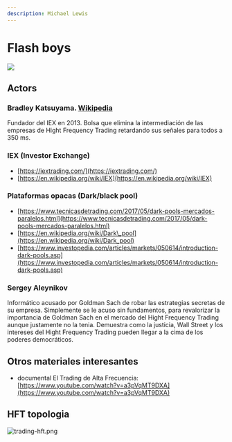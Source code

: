 ```yaml
---
description: Michael Lewis
---
```


# Flash boys

![](https://images-na.ssl-images-amazon.com/images/I/51Yfr0gDTNL._SX324_BO1,204,203,200_.jpg)

## Actors

### Bradley Katsuyama. [Wikipedia](https://en.wikipedia.org/wiki/Brad_Katsuyama)

Fundador del IEX en 2013. Bolsa que elimina la intermediación de las empresas de Hight Frequency Trading retardando sus señales para todos a 350 ms.

### IEX \(Investor Exchange\)

* [https://iextrading.com/](https://iextrading.com/)
* [https://en.wikipedia.org/wiki/IEX](https://en.wikipedia.org/wiki/IEX)

### Plataformas opacas \(Dark/black pool\)

* [https://www.tecnicasdetrading.com/2017/05/dark-pools-mercados-paralelos.html](https://www.tecnicasdetrading.com/2017/05/dark-pools-mercados-paralelos.html)
* [https://en.wikipedia.org/wiki/Dark\_pool](https://en.wikipedia.org/wiki/Dark_pool)
* [https://www.investopedia.com/articles/markets/050614/introduction-dark-pools.asp](https://www.investopedia.com/articles/markets/050614/introduction-dark-pools.asp)

### Sergey Aleynikov

Informático acusado por Goldman Sach de robar las estrategias secretas de su empresa. Simplemente se le acuso sin fundamentos, para revalorizar la importancia de Goldman Sach en el mercado del Hight Frequency Trading aunque justamente no la tenia. Demuestra como la justicia, Wall Street y los intereses del Hight Frequency Trading pueden llegar a la cima de los poderes democráticos.

## Otros materiales interesantes

* documental El Trading de Alta Frecuencia: [https://www.youtube.com/watch?v=a3pVqMT9DXA](https://www.youtube.com/watch?v=a3pVqMT9DXA)

## HFT topologia

![trading-hft.png](/.attachments/trading-hft-a59dff19-2496-4a47-ab2b-4923bec87122.png)


